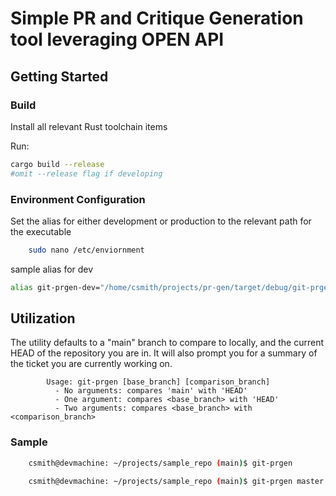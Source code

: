 # Simple PR and Critique Generation tool leveraging OPEN API

## Getting Started

### Build

Install all relevant Rust toolchain items

Run:

```sh
cargo build --release
#omit --release flag if developing

```

### Environment Configuration

Set the alias for either development or production to the relevant path for the executable

```sh
    sudo nano /etc/enviornment
```

sample alias for dev

```sh
alias git-prgen-dev="/home/csmith/projects/pr-gen/target/debug/git-prgen"
```

## Utilization

The utility defaults to a "main" branch to compare to locally, and the current HEAD of the repository you are in. It will also prompt you for a summary of the ticket you are currently working on.

            Usage: git-prgen [base_branch] [comparison_branch]
              - No arguments: compares 'main' with 'HEAD'
              - One argument: compares <base_branch> with 'HEAD'
              - Two arguments: compares <base_branch> with <comparison_branch>

### Sample

```sh
    csmith@devmachine: ~/projects/sample_repo (main)$ git-prgen
```

```sh
    csmith@devmachine: ~/projects/sample_repo (main)$ git-prgen master recent-change
```
